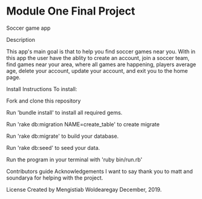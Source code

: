 Module One Final Project
========================


Soccer game app

Description


This app's main goal is that to help you find soccer games near you. With in this app the user have the ablity to create an account, join a soccer team, find games near your area, where all games are happening, players average age, delete your account, update your account, and exit you to the home page.

Install Instructions
To install:

Fork and clone this repository

Run 'bundle install' to install all required gems.

Run 'rake db:migration NAME=create_table' to create migrate

Run 'rake db:migrate' to build your database.

Run 'rake db:seed' to seed your data.

Run the program in your terminal with 'ruby bin/run.rb'

Contributors guide
Acknowledgements
I want to say thank you  to matt and soundarya for helping with the project. 

License
Created by Mengistiab Woldearegay December, 2019.